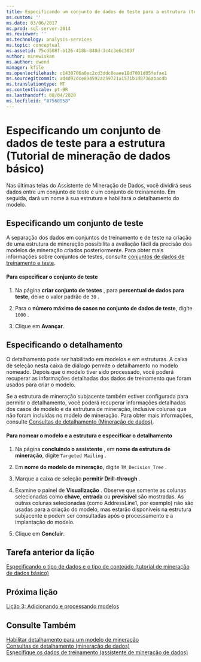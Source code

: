 ```yaml
---
title: Especificando um conjunto de dados de teste para a estrutura (tutorial de mineração de dados básico) | Microsoft Docs
ms.custom: ''
ms.date: 03/06/2017
ms.prod: sql-server-2014
ms.reviewer: ''
ms.technology: analysis-services
ms.topic: conceptual
ms.assetid: 75cd508f-b126-418b-848d-3c4c3e6c303f
author: minewiskan
ms.author: owend
manager: kfile
ms.openlocfilehash: c1430706a0ec2cd3ddc0eaee18d7001d05fefae1
ms.sourcegitcommit: ad4d92dce894592a259721a1571b1d8736abacdb
ms.translationtype: MT
ms.contentlocale: pt-BR
ms.lasthandoff: 08/04/2020
ms.locfileid: "87568958"
---
```

# <a name="specifying-a-testing-data-set-for-the-structure-basic-data-mining-tutorial"></a>Especificando um conjunto de dados de teste para a estrutura (Tutorial de mineração de dados básico)
  Nas últimas telas do Assistente de Mineração de Dados, você dividirá seus dados entre um conjunto de teste e um conjunto de treinamento. Em seguida, dará um nome à sua estrutura e habilitará o detalhamento do modelo.  
  
## <a name="specifying-a-testing-set"></a>Especificando um conjunto de teste  
 A separação dos dados em conjuntos de treinamento e de teste na criação de uma estrutura de mineração possibilita a avaliação fácil da precisão dos modelos de mineração criados posteriormente. Para obter mais informações sobre conjuntos de testes, consulte [conjuntos de dados de treinamento e teste](../../2014/analysis-services/data-mining/training-and-testing-data-sets.md).  
  
#### <a name="to-specify-the-testing-set"></a>Para especificar o conjunto de teste  
  
1.  Na página **criar conjunto de testes** , para **percentual de dados para teste**, deixe o valor padrão de `30` .  
  
2.  Para o **número máximo de casos no conjunto de dados de teste**, digite `1000` .  
  
3.  Clique em **Avançar**.  
  
## <a name="specifying-drillthrough"></a>Especificando o detalhamento  
 O detalhamento pode ser habilitado em modelos e em estruturas. A caixa de seleção nesta caixa de diálogo permite o detalhamento no modelo nomeado. Depois que o modelo tiver sido processado, você poderá recuperar as informações detalhadas dos dados de treinamento que foram usados para criar o modelo.  
  
 Se a estrutura de mineração subjacente também estiver configurada para permitir o detalhamento, você poderá recuperar informações detalhadas dos casos de modelo e da estrutura de mineração, inclusive colunas que não foram incluídas no modelo de mineração. Para obter mais informações, consulte [Consultas de detalhamento &#40;Mineração de dados&#41;](../../2014/analysis-services/data-mining/drillthrough-queries-data-mining.md).  
  
#### <a name="to-name-the-model-and-structure-and-specify-drillthrough"></a>Para nomear o modelo e a estrutura e especificar o detalhamento  
  
1.  Na página **concluindo o assistente** , em **nome da estrutura de mineração**, digite `Targeted Mailing` .  
  
2.  Em **nome do modelo de mineração**, digite `TM_Decision_Tree` .  
  
3.  Marque a caixa de seleção **permitir Drill-through** .  
  
4.  Examine o painel de **Visualização** . Observe que somente as colunas selecionadas como **chave**, **entrada** ou **previsível** são mostradas. As outras colunas selecionadas (como AddressLine1, por exemplo) não são usadas para a criação do modelo, mas estarão disponíveis na estrutura subjacente e podem ser consultadas após o processamento e a implantação do modelo.  
  
5.  Clique em **Concluir**.  
  
## <a name="previous-task-in-lesson"></a>Tarefa anterior da lição  
 [Especificando o tipo de dados e o tipo de conteúdo &#40;tutorial de mineração de dados básico&#41;](../../2014/tutorials/specifying-the-data-type-and-content-type-basic-data-mining-tutorial.md)  
  
## <a name="next-lesson"></a>Próxima lição  
 [Lição 3: Adicionando e processando modelos](../../2014/tutorials/lesson-3-adding-and-processing-models.md)  
  
## <a name="see-also"></a>Consulte Também  
 [Habilitar detalhamento para um modelo de mineração](../../2014/analysis-services/data-mining/enable-drillthrough-for-a-mining-model.md)   
 [Consultas de detalhamento &#40;mineração de dados&#41;](../../2014/analysis-services/data-mining/drillthrough-queries-data-mining.md)   
 [Especifique os dados de treinamento &#40;assistente de mineração de dados&#41;](../../2014/analysis-services/specify-the-training-data-data-mining-wizard.md)  
  
  
